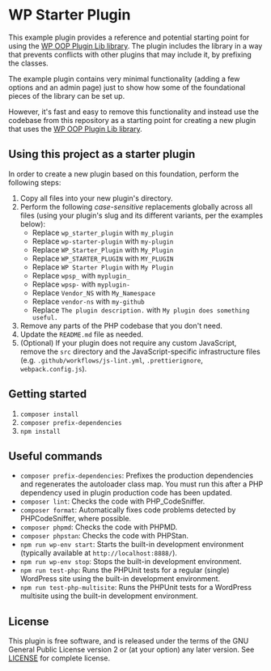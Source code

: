 # WP Starter Plugin

This example plugin provides a reference and potential starting point for using the [WP OOP Plugin Lib library](https://github.com/felixarntz/wp-oop-plugin-lib). The plugin includes the library in a way that prevents conflicts with other plugins that may include it, by prefixing the classes.

The example plugin contains very minimal functionality (adding a few options and an admin page) just to show how some of the foundational pieces of the library can be set up.

However, it's fast and easy to remove this functionality and instead use the codebase from this repository as a starting point for creating a new plugin that uses the [WP OOP Plugin Lib library](https://github.com/felixarntz/wp-oop-plugin-lib).

## Using this project as a starter plugin

In order to create a new plugin based on this foundation, perform the following steps:

1. Copy all files into your new plugin's directory.
2. Perform the following _case-sensitive_ replacements globally across all files (using your plugin's slug and its different variants, per the examples below):
    * Replace `wp_starter_plugin` with `my_plugin`
    * Replace `wp-starter-plugin` with `my-plugin`
    * Replace `WP_Starter_Plugin` with `My_Plugin`
    * Replace `WP_STARTER_PLUGIN` with `MY_PLUGIN`
    * Replace `WP Starter Plugin` with `My Plugin`
    * Replace `wpsp_` with `myplugin_`
    * Replace `wpsp-` with `myplugin-`
    * Replace `Vendor_NS` with `My_Namespace`
    * Replace `vendor-ns` with `my-github`
    * Replace `The plugin description.` with `My plugin does something useful.`
3. Remove any parts of the PHP codebase that you don't need.
4. Update the `README.md` file as needed.
5. (Optional) If your plugin does not require any custom JavaScript, remove the `src` directory and the JavaScript-specific infrastructure files (e.g. `.github/workflows/js-lint.yml`, `.prettierignore`, `webpack.config.js`).

## Getting started

1. `composer install`
2. `composer prefix-dependencies`
3. `npm install`

## Useful commands

* `composer prefix-dependencies`: Prefixes the production dependencies and regenerates the autoloader class map. You must run this after a PHP dependency used in plugin production code has been updated.
* `composer lint`: Checks the code with PHP_CodeSniffer.
* `composer format`: Automatically fixes code problems detected by PHPCodeSniffer, where possible.
* `composer phpmd`: Checks the code with PHPMD.
* `composer phpstan`: Checks the code with PHPStan.
* `npm run wp-env start`: Starts the built-in development environment (typically available at `http://localhost:8888/`).
* `npm run wp-env stop`: Stops the built-in development environment.
* `npm run test-php`: Runs the PHPUnit tests for a regular (single) WordPress site using the built-in development environment.
* `npm run test-php-multisite`: Runs the PHPUnit tests for a WordPress multisite using the built-in development environment.

## License

This plugin is free software, and is released under the terms of the GNU General Public License version 2 or (at your option) any later version. See [LICENSE](/LICENSE) for complete license.
